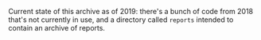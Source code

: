 Current state of this archive as of 2019: there's a bunch of code from 2018 that's not currently in use, and a directory called `reports` intended to contain an archive of reports.
